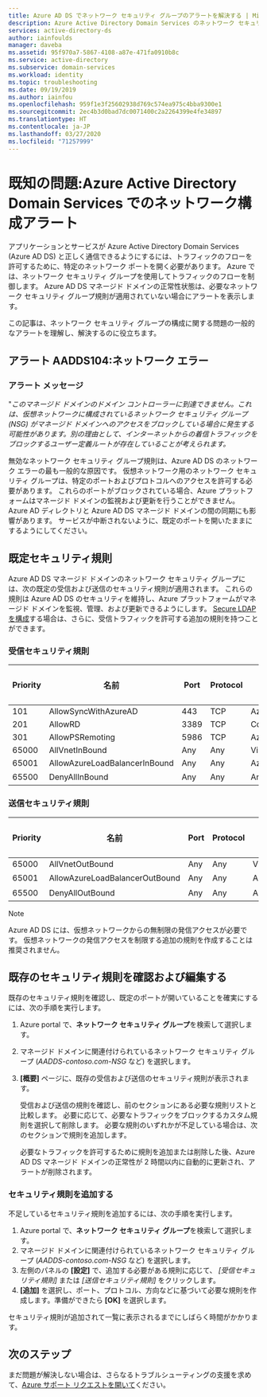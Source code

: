 ```yaml
---
title: Azure AD DS でネットワーク セキュリティ グループのアラートを解決する | Microsoft Docs
description: Azure Active Directory Domain Services のネットワーク セキュリティ グループ構成アラートをトラブルシューティングして解決する方法について説明します
services: active-directory-ds
author: iainfoulds
manager: daveba
ms.assetid: 95f970a7-5867-4108-a87e-471fa0910b8c
ms.service: active-directory
ms.subservice: domain-services
ms.workload: identity
ms.topic: troubleshooting
ms.date: 09/19/2019
ms.author: iainfou
ms.openlocfilehash: 959f1e3f25602938d769c574ea975c4bba9300e1
ms.sourcegitcommit: 2ec4b3d0bad7dc0071400c2a2264399e4fe34897
ms.translationtype: HT
ms.contentlocale: ja-JP
ms.lasthandoff: 03/27/2020
ms.locfileid: "71257999"
---
```

# <a name="known-issues-network-configuration-alerts-in-azure-active-directory-domain-services"></a>既知の問題:Azure Active Directory Domain Services でのネットワーク構成アラート

アプリケーションとサービスが Azure Active Directory Domain Services (Azure AD DS) と正しく通信できるようにするには、トラフィックのフローを許可するために、特定のネットワーク ポートを開く必要があります。 Azure では、ネットワーク セキュリティ グループを使用してトラフィックのフローを制御します。 Azure AD DS マネージド ドメインの正常性状態は、必要なネットワーク セキュリティ グループ規則が適用されていない場合にアラートを表示します。

この記事は、ネットワーク セキュリティ グループの構成に関する問題の一般的なアラートを理解し、解決するのに役立ちます。

## <a name="alert-aadds104-network-error"></a>アラート AADDS104:ネットワーク エラー

### <a name="alert-message"></a>アラート メッセージ

"*このマネージド ドメインのドメイン コントローラーに到達できません。これは、仮想ネットワークに構成されているネットワーク セキュリティ グループ (NSG) がマネージド ドメインへのアクセスをブロックしている場合に発生する可能性があります。別の理由として、インターネットからの着信トラフィックをブロックするユーザー定義ルートが存在していることが考えられます。*

無効なネットワーク セキュリティ グループ規則は、Azure AD DS のネットワーク エラーの最も一般的な原因です。 仮想ネットワーク用のネットワーク セキュリティ グループは、特定のポートおよびプロトコルへのアクセスを許可する必要があります。 これらのポートがブロックされている場合、Azure プラットフォームはマネージド ドメインの監視および更新を行うことができません。 Azure AD ディレクトリと Azure AD DS マネージド ドメインの間の同期にも影響があります。 サービスが中断されないように、既定のポートを開いたままにするようにしてください。

## <a name="default-security-rules"></a>既定セキュリティ規則

Azure AD DS マネージド ドメインのネットワーク セキュリティ グループには、次の既定の受信および送信のセキュリティ規則が適用されます。 これらの規則は Azure AD DS のセキュリティを維持し、Azure プラットフォームがマネージド ドメインを監視、管理、および更新できるようにします。 [Secure LDAP を構成][configure-ldaps]する場合は、さらに、受信トラフィックを許可する追加の規則を持つことができます。

### <a name="inbound-security-rules"></a>受信セキュリティ規則

| Priority | 名前 | Port | Protocol | source | 宛先 | アクション |
|----------|------|------|----------|--------|-------------|--------|
| 101      | AllowSyncWithAzureAD | 443 | TCP | AzureActiveDirectoryDomainServices | Any | Allow |
| 201      | AllowRD | 3389 | TCP | CorpNetSaw | Any | Allow |
| 301      | AllowPSRemoting | 5986| TCP | AzureActiveDirectoryDomainServices | Any | Allow |
| 65000    | AllVnetInBound | Any | Any | VirtualNetwork | VirtualNetwork | Allow |
| 65001    | AllowAzureLoadBalancerInBound | Any | Any | AzureLoadBalancer | Any | Allow |
| 65500    | DenyAllInBound | Any | Any | Any | Any | 拒否 |

### <a name="outbound-security-rules"></a>送信セキュリティ規則

| Priority | 名前 | Port | Protocol | source | 宛先 | アクション |
|----------|------|------|----------|--------|-------------|--------|
| 65000    | AllVnetOutBound | Any | Any | VirtualNetwork | VirtualNetwork | Allow |
| 65001    | AllowAzureLoadBalancerOutBound | Any | Any |  Any | インターネット | Allow |
| 65500    | DenyAllOutBound | Any | Any | Any | Any | 拒否 |

>[!NOTE]
> Azure AD DS には、仮想ネットワークからの無制限の発信アクセスが必要です。 仮想ネットワークの発信アクセスを制限する追加の規則を作成することは推奨されません。

## <a name="verify-and-edit-existing-security-rules"></a>既存のセキュリティ規則を確認および編集する

既存のセキュリティ規則を確認し、既定のポートが開いていることを確実にするには、次の手順を実行します。

1. Azure portal で、**ネットワーク セキュリティ グループ**を検索して選択します。
1. マネージド ドメインに関連付けられているネットワーク セキュリティ グループ (*AADDS-contoso.com-NSG* など) を選択します。
1. **[概要]** ページに、既存の受信および送信のセキュリティ規則が表示されます。

    受信および送信の規則を確認し、前のセクションにある必要な規則リストと比較します。 必要に応じて、必要なトラフィックをブロックするカスタム規則を選択して削除します。 必要な規則のいずれかが不足している場合は、次のセクションで規則を追加します。

    必要なトラフィックを許可するために規則を追加または削除した後、Azure AD DS マネージド ドメインの正常性が 2 時間以内に自動的に更新され、アラートが削除されます。

### <a name="add-a-security-rule"></a>セキュリティ規則を追加する

不足しているセキュリティ規則を追加するには、次の手順を実行します。

1. Azure portal で、**ネットワーク セキュリティ グループ**を検索して選択します。
1. マネージド ドメインに関連付けられているネットワーク セキュリティ グループ (*AADDS-contoso.com-NSG* など) を選択します。
1. 左側のパネルの **[設定]** で、追加する必要がある規則に応じて、 *[受信セキュリティ規則]* または *[送信セキュリティ規則]* をクリックします。
1. **[追加]** を選択し、ポート、プロトコル、方向などに基づいて必要な規則を作成します。準備ができたら **[OK]** を選択します。

セキュリティ規則が追加されて一覧に表示されるまでにしばらく時間がかかります。

## <a name="next-steps"></a>次のステップ

まだ問題が解決しない場合は、さらなるトラブルシューティングの支援を求めて、[Azure サポート リクエストを開いて][azure-support]ください。

<!-- INTERNAL LINKS -->
[azure-support]: ../active-directory/fundamentals/active-directory-troubleshooting-support-howto.md
[configure-ldaps]: tutorial-configure-ldaps.md
